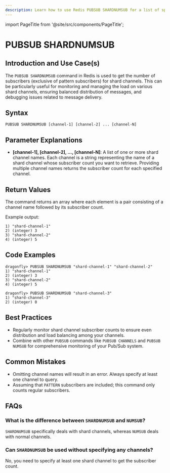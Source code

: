 ```yaml
---
description: Learn how to use Redis PUBSUB SHARDNUMSUB for a list of specific channel subscriptions for shard Pub/Sub networks.
---
```


import PageTitle from '@site/src/components/PageTitle';

# PUBSUB SHARDNUMSUB

<PageTitle title="Redis PUBSUB SHARDNUMSUB Explained (Better Than Official Docs)" />

## Introduction and Use Case(s)

The `PUBSUB SHARDNUMSUB` command in Redis is used to get the number of subscribers (exclusive of pattern subscribers) for shard channels. This can be particularly useful for monitoring and managing the load on various shard channels, ensuring balanced distribution of messages, and debugging issues related to message delivery.

## Syntax

```plaintext
PUBSUB SHARDNUMSUB [channel-1] [channel-2] ... [channel-N]
```

## Parameter Explanations

- **[channel-1], [channel-2], ..., [channel-N]**: A list of one or more shard channel names. Each channel is a string representing the name of a shard channel whose subscriber count you want to retrieve. Providing multiple channel names returns the subscriber count for each specified channel.

## Return Values

The command returns an array where each element is a pair consisting of a channel name followed by its subscriber count.

Example output:

```plaintext
1) "shard-channel-1"
2) (integer) 3
3) "shard-channel-2"
4) (integer) 5
```

## Code Examples

```cli
dragonfly> PUBSUB SHARDNUMSUB "shard-channel-1" "shard-channel-2"
1) "shard-channel-1"
2) (integer) 3
3) "shard-channel-2"
4) (integer) 5

dragonfly> PUBSUB SHARDNUMSUB "shard-channel-3"
1) "shard-channel-3"
2) (integer) 0
```

## Best Practices

- Regularly monitor shard channel subscriber counts to ensure even distribution and load balancing among your channels.
- Combine with other `PUBSUB` commands like `PUBSUB CHANNELS` and `PUBSUB NUMSUB` for comprehensive monitoring of your Pub/Sub system.

## Common Mistakes

- Omitting channel names will result in an error. Always specify at least one channel to query.
- Assuming that `PATTERN` subscribers are included; this command only counts regular subscribers.

## FAQs

### What is the difference between `SHARDNUMSUB` and `NUMSUB`?

`SHARDNUMSUB` specifically deals with shard channels, whereas `NUMSUB` deals with normal channels.

### Can `SHARDNUMSUB` be used without specifying any channels?

No, you need to specify at least one shard channel to get the subscriber count.
